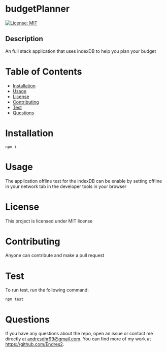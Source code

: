 
# budgetPlanner

[![License: MIT](https://img.shields.io/badge/License-MIT-yellow.svg)](https://opensource.org/licenses/MIT)

## Description

An full stack application that uses indexDB to help you plan your budget

# Table of Contents

  - [Installation](#installation)
  - [Usage](#usage)
  - [License](#license)
  - [Contributing](#contributing)
  - [Test](#test)
  - [Questions](#questions)

<!-- toc -->

# Installation


  ```
  npm i
  ```


# Usage


  The application offline test for the indexDB can be enable by setting offline in your network tab in the developer tools in your browser



# License

  This project is licensed under MIT license

# Contributing

  Anyone can contribute and make a pull request

# Test

To run test, run the following command:

  ```
  npm test
  ```
 

# Questions


  If you have any questions about the repo, open an issue or contact me directly at andresdhr99@gmail.com. You can find more of my work at https://github.com/Endres2.
